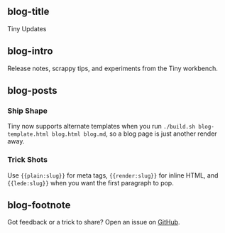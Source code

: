 ## blog-title
Tiny Updates

## blog-intro
Release notes, scrappy tips, and experiments from the Tiny workbench.

## blog-posts
### Ship Shape

Tiny now supports alternate templates when you run `./build.sh blog-template.html blog.html blog.md`, so a blog page is just another render away.

### Trick Shots

Use `{{plain:slug}}` for meta tags, `{{render:slug}}` for inline HTML, and `{{lede:slug}}` when you want the first paragraph to pop.

## blog-footnote
Got feedback or a trick to share? Open an issue on [GitHub](https://github.com/nrempel/tiny/issues).

